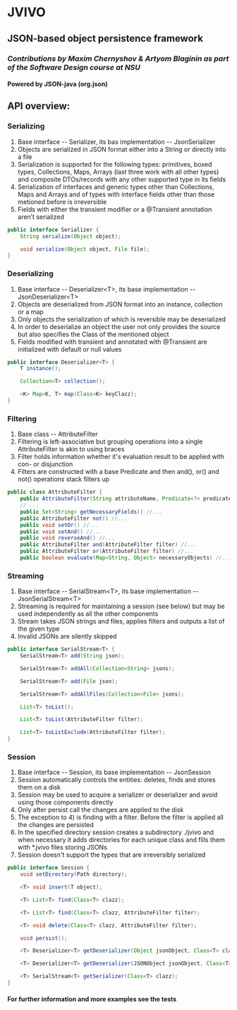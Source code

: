 # JVIVO
## JSON-based object persistence framework
### _Contributions by Maxim Chernyshov & Artyom Blaginin as part of the Software Design course at NSU_
#### Powered by JSON-java (org.json)

## **API overview**:
### Serializing
1) Base interface -- Serializer, its bas implementation -- JsonSerializer
2) Objects are serialized in JSON format either into a String or directly into a file
3) Serialization is supported for the following types: primitives, boxed types, Collections, Maps, Arrays (last three work with all other types) and composite DTOs/records with any other supported type in its fields
4) Serialization of interfaces and generic types other than Collections, Maps and Arrays and of types with interface fields other than those metioned before is irreversible
5) Fields with either the transient modifier or a @Transient annotation aren’t serialized
```java
public interface Serializer {
    String serialize(Object object);

    void serialize(Object object, File file);
}
```

### Deserializing
1) Base interface -- Deserializer\<T\>, its base implementation -- JsonDeserializer\<T\>
2) Objects are deserialized from JSON format into an instance, collection or a map
3) Only objects the serialization of which is reversible may be deserialized
4) In order to deserialize an object the user not only provides the source but also specifies the Class of the mentioned object
5) Fields modified with transient and annotated with @Transient are initialized with default or null values
```java
public interface Deserializer<T> {
    T instance();

    Collection<T> collection();

    <K> Map<K, T> map(Class<K> keyClazz);
}
```

### Filtering
1) Base class -- AttributeFilter
2) Filtering is left-associative but grouping operations into a single AttributeFilter is akin to using braces
3) Filter holds information whether it's evaluation result to be applied with con- or disjunction
4) Filters are constructed with a base Predicate and then and(), or() and not() operations stack filters up
```java
public class AttributeFilter {
    public AttributeFilter(String attributeName, Predicate<?> predicate) //...
    // ...
    public Set<String> getNecessaryFields() //...
    public AttributeFilter not() //...
    public void setOr() //...
    public void setAnd() //...
    public void reverseAnd() //...
    public AttributeFilter and(AttributeFilter filter) //...
    public AttributeFilter or(AttributeFilter filter) //...
    public boolean evaluate(Map<String, Object> necessaryObjects) //...
```

### Streaming
1) Base interface -- SerialStream\<T\>, its base implementation -- JsonSerialStream\<T\>
2) Streaming is required for maintaining a session (see below) but may be used independently as all the other components
3) Stream takes JSON strings and files, applies filters and outputs a list of the given type
4) Invalid JSONs are silently skipped
```java
public interface SerialStream<T> {
    SerialStream<T> add(String json);

    SerialStream<T> addAll(Collection<String> jsons);

    SerialStream<T> add(File json);

    SerialStream<T> addAllFiles(Collection<File> jsons);

    List<T> toList();

    List<T> toList(AttributeFilter filter);

    List<T> toListExclude(AttributeFilter filter);
}
```

### Session
1) Base interface -- Session, its base implementation -- JsonSession
2) Session automatically controls the entities: deletes, finds and stores them on a disk
3) Session may be used to acquire a serializer or deserializer and avoid using those components directly
4) Only after persist call the changes are applied to the disk
5) The exception to 4) is finding with a filter. Before the filter is applied all the changes are persisted
6) In the specified directory session creates a subdirectory ./jvivo and when necessary it adds directories for each unique class and fills them with *.jvivo files storing JSONs
7) Session doesn't support the types that are irreversibly serialized
```java
public interface Session {
    void setDirectory(Path directory);

    <T> void insert(T object);

    <T> List<T> find(Class<T> clazz);

    <T> List<T> find(Class<T> clazz, AttributeFilter filter);

    <T> void delete(Class<T> clazz, AttributeFilter filter);

    void persist();

    <T> Deserializer<T> getDeserializer(Object jsonObject, Class<T> clazz);

    <T> Deserializer<T> getDeserializer(JSONObject jsonObject, Class<T> clazz);

    <T> SerialStream<T> getSerializer(Class<T> clazz);
}
```

#### For further information and more examples see the tests